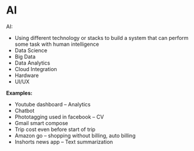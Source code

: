 # AI

AI:

* Using different technology or stacks to build a system that can perform some task with human intelligence
* Data Science
* Big Data
* Data Analytics
* Cloud Integration
* Hardware
* UI/UX

**Examples:**

* Youtube dashboard – Analytics
* Chatbot
* Phototagging used in facebook – CV
* Gmail smart compose
* Trip cost even before start of trip
* Amazon go – shopping without billing, auto billing
* Inshorts news app – Text summarization
